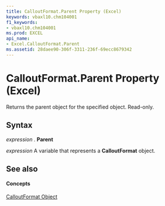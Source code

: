 ```yaml
---
title: CalloutFormat.Parent Property (Excel)
keywords: vbaxl10.chm104001
f1_keywords:
- vbaxl10.chm104001
ms.prod: EXCEL
api_name:
- Excel.CalloutFormat.Parent
ms.assetid: 28daee90-306f-3311-236f-69ecc8679342
---
```



# CalloutFormat.Parent Property (Excel)

Returns the parent object for the specified object. Read-only.


## Syntax

 _expression_ . **Parent**

 _expression_ A variable that represents a **CalloutFormat** object.


## See also


#### Concepts


[CalloutFormat Object](calloutformat-object-excel.md)

